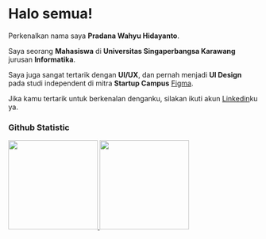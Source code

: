 # Halo semua! 

Perkenalkan nama saya **Pradana Wahyu Hidayanto**.<br>

Saya seorang **Mahasiswa** di **Universitas Singaperbangsa Karawang** jurusan **Informatika**.<br>

Saya juga sangat tertarik dengan **UI/UX**, dan pernah menjadi **UI Design** pada studi independent di mitra **Startup Campus** [Figma](https://www.figma.com/design/3yuAXJhqWYa6CGTxNVbhdx/Foundit-Design-Area_Team-Nemo?node-id=335-2188&t=XjORxpD0wUvXOhsn-1).<br>

Jika kamu tertarik untuk berkenalan denganku, silakan ikuti akun [Linkedin](https://www.linkedin.com/in/pradana-wahyu-hidayanto)ku ya.

### Github Statistic
<p align="left">
<a href="https://github.com/Pradana245">
  <img height="180em" src="https://github-readme-stats-eight-theta.vercel.app/api?username=Pradana245&show_icons=true&theme=algolia&include_all_commits=true&count_private=true"/>
  <img height="180em" src="https://github-readme-stats-eight-theta.vercel.app/api/top-langs/?username=Pradana245&layout=compact&theme=algolia"/>
</a>
</p>
